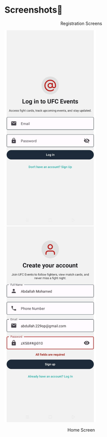 # Screenshots📸

<p align='center'>Registration Screens</p>
<div>
   <img src="./assets/images/screenshots/login.jpg" alt="Login Screen" width="300"/>
   <img src="./assets/images/screenshots/signup.jpg" alt="Signup Screen" width="300"/>
</div>

<p align='center'>Home Screen</p>
